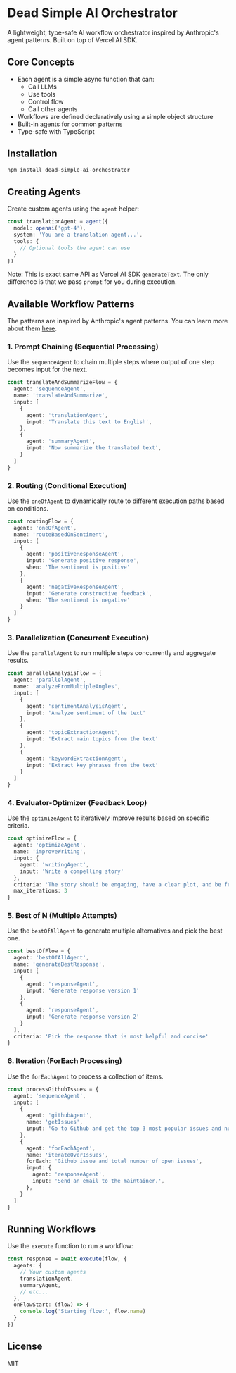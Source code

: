 # Dead Simple AI Orchestrator

A lightweight, type-safe AI workflow orchestrator inspired by Anthropic's agent patterns. Built on top of Vercel AI SDK.

## Core Concepts

- Each agent is a simple async function that can:
  - Call LLMs
  - Use tools
  - Control flow
  - Call other agents
- Workflows are defined declaratively using a simple object structure
- Built-in agents for common patterns
- Type-safe with TypeScript

## Installation

```bash
npm install dead-simple-ai-orchestrator
```

## Creating Agents

Create custom agents using the `agent` helper:

```typescript
const translationAgent = agent({
  model: openai('gpt-4'),
  system: 'You are a translation agent...',
  tools: {
    // Optional tools the agent can use
  }
})
```

Note: This is exact same API as Vercel AI SDK `generateText`. The only difference is that we pass `prompt` for you during execution.

## Available Workflow Patterns

The patterns are inspired by Anthropic's agent patterns. You can learn more about them [here](https://www.anthropic.com/research/building-effective-agents).

### 1. Prompt Chaining (Sequential Processing)

Use the `sequenceAgent` to chain multiple steps where output of one step becomes input for the next.

```typescript
const translateAndSummarizeFlow = {
  agent: 'sequenceAgent',
  name: 'translateAndSummarize',
  input: [
    {
      agent: 'translationAgent',
      input: 'Translate this text to English',
    },
    {
      agent: 'summaryAgent',
      input: 'Now summarize the translated text',
    }
  ]
}
```

### 2. Routing (Conditional Execution)

Use the `oneOfAgent` to dynamically route to different execution paths based on conditions.

```typescript
const routingFlow = {
  agent: 'oneOfAgent',
  name: 'routeBasedOnSentiment',
  input: [
    {
      agent: 'positiveResponseAgent',
      input: 'Generate positive response',
      when: 'The sentiment is positive'
    },
    {
      agent: 'negativeResponseAgent',
      input: 'Generate constructive feedback',
      when: 'The sentiment is negative'
    }
  ]
}
```

### 3. Parallelization (Concurrent Execution)

Use the `parallelAgent` to run multiple steps concurrently and aggregate results.

```typescript
const parallelAnalysisFlow = {
  agent: 'parallelAgent',
  name: 'analyzeFromMultipleAngles',
  input: [
    {
      agent: 'sentimentAnalysisAgent',
      input: 'Analyze sentiment of the text'
    },
    {
      agent: 'topicExtractionAgent',
      input: 'Extract main topics from the text'
    },
    {
      agent: 'keywordExtractionAgent',
      input: 'Extract key phrases from the text'
    }
  ]
}
```

### 4. Evaluator-Optimizer (Feedback Loop)

Use the `optimizeAgent` to iteratively improve results based on specific criteria.

```typescript
const optimizeFlow = {
  agent: 'optimizeAgent',
  name: 'improveWriting',
  input: {
    agent: 'writingAgent',
    input: 'Write a compelling story'
  },
  criteria: 'The story should be engaging, have a clear plot, and be free of grammar errors',
  max_iterations: 3
}
```

### 5. Best of N (Multiple Attempts)

Use the `bestOfAllAgent` to generate multiple alternatives and pick the best one.

```typescript
const bestOfFlow = {
  agent: 'bestOfAllAgent',
  name: 'generateBestResponse',
  input: [
    {
      agent: 'responseAgent',
      input: 'Generate response version 1'
    },
    {
      agent: 'responseAgent',
      input: 'Generate response version 2'
    }
  ],
  criteria: 'Pick the response that is most helpful and concise'
}
```

### 6. Iteration (ForEach Processing)

Use the `forEachAgent` to process a collection of items.

```typescript
const processGithubIssues = {
  agent: 'sequenceAgent',
  input: [
    {
      agent: 'githubAgent',
      name: 'getIssues',
      input: 'Go to Github and get the top 3 most popular issues and number of open issues.',
    },
    {
      agent: 'forEachAgent',
      name: 'iterateOverIssues',
      forEach: 'Github issue and total number of open issues',
      input: {
        agent: 'responseAgent',
        input: 'Send an email to the maintainer.',
      },
    }
  ]
}
```

## Running Workflows

Use the `execute` function to run a workflow:

```typescript
const response = await execute(flow, {
  agents: {
    // Your custom agents
    translationAgent,
    summaryAgent,
    // etc...
  },
  onFlowStart: (flow) => {
    console.log('Starting flow:', flow.name)
  }
})
```

## License

MIT

